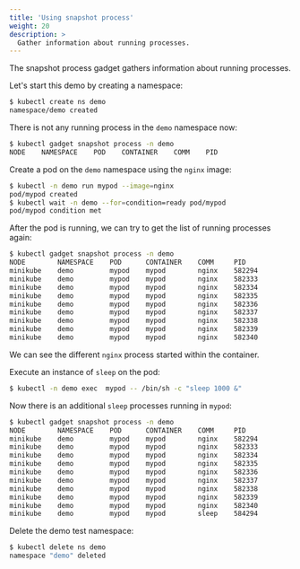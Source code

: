 ```yaml
---
title: 'Using snapshot process'
weight: 20
description: >
  Gather information about running processes.
---
```


The snapshot process gadget gathers information about running processes.

Let's start this demo by creating a namespace:

```bash
$ kubectl create ns demo
namespace/demo created
```

There is not any running process in the `demo` namespace now:

```bash
$ kubectl gadget snapshot process -n demo
NODE    NAMESPACE    POD    CONTAINER    COMM    PID
```

Create a pod on the `demo` namespace using the `nginx` image:

```bash
$ kubectl -n demo run mypod --image=nginx
pod/mypod created
$ kubectl wait -n demo --for=condition=ready pod/mypod
pod/mypod condition met
```

After the pod is running, we can try to get the list of running processes again:

```bash
$ kubectl gadget snapshot process -n demo
NODE        NAMESPACE    POD      CONTAINER    COMM     PID
minikube    demo         mypod    mypod        nginx    582294
minikube    demo         mypod    mypod        nginx    582333
minikube    demo         mypod    mypod        nginx    582334
minikube    demo         mypod    mypod        nginx    582335
minikube    demo         mypod    mypod        nginx    582336
minikube    demo         mypod    mypod        nginx    582337
minikube    demo         mypod    mypod        nginx    582338
minikube    demo         mypod    mypod        nginx    582339
minikube    demo         mypod    mypod        nginx    582340
```

We can see the different `nginx` process started within the container.

Execute an instance of `sleep` on the pod:

```bash
$ kubectl -n demo exec  mypod -- /bin/sh -c "sleep 1000 &"
```

Now there is an additional `sleep` processes running in `mypod`:

```bash
$ kubectl gadget snapshot process -n demo
NODE        NAMESPACE    POD      CONTAINER    COMM     PID
minikube    demo         mypod    mypod        nginx    582294
minikube    demo         mypod    mypod        nginx    582333
minikube    demo         mypod    mypod        nginx    582334
minikube    demo         mypod    mypod        nginx    582335
minikube    demo         mypod    mypod        nginx    582336
minikube    demo         mypod    mypod        nginx    582337
minikube    demo         mypod    mypod        nginx    582338
minikube    demo         mypod    mypod        nginx    582339
minikube    demo         mypod    mypod        nginx    582340
minikube    demo         mypod    mypod        sleep    584294
```

Delete the demo test namespace:

```bash
$ kubectl delete ns demo
namespace "demo" deleted
```
